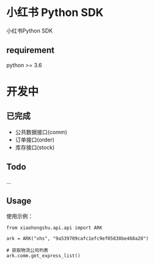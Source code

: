 # 小红书 Python SDK

小红书Python SDK

## requirement

python >= 3.6

# 开发中

## 已完成

* 公共数据接口(comm)
* 订单接口(order)
* 库存接口(stock)

## Todo

...


## Usage

使用示例：
```
from xiaohongshu.api.api import ARK

ark = ARK("xhs", "9a539709cafc1efc9ef05838be468a28")

# 获取物流公司列表
ark.comm.get_express_list()
```